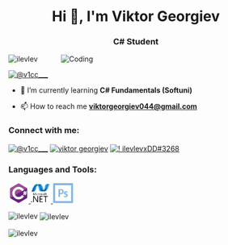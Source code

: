 <h1 align="center">Hi 👋, I'm Viktor Georgiev</h1>
<h3 align="center">C# Student</h3>
<img align="right" alt="Coding" width="400" src="https://giphy.com/gifs/dommespace-domme-space-programador-qgQUggAC3Pfv687qPC">
<p align="left"> <img src="https://komarev.com/ghpvc/?username=ilevlev&label=Profile%20views&color=0e75b6&style=flat" alt="ilevlev" /> </p>

<p align="left"> <a href="https://twitter.com/@v1cc___" target="blank"><img src="https://img.shields.io/twitter/follow/@v1cc___?logo=twitter&style=for-the-badge" alt="@v1cc___" /></a> </p>

- 🌱 I’m currently learning **C# Fundamentals (Softuni)**

- 📫 How to reach me **viktorgeorgiev044@gmail.com**

<h3 align="left">Connect with me:</h3>
<p align="left">
<a href="https://twitter.com/v1cc___" target="blank"><img align="center" src="https://raw.githubusercontent.com/rahuldkjain/github-profile-readme-generator/master/src/images/icons/Social/twitter.svg" alt="@v1cc___" height="30" width="40" /></a>
<a href="https://linkedin.com/in/viktor georgiev" target="blank"><img align="center" src="https://raw.githubusercontent.com/rahuldkjain/github-profile-readme-generator/master/src/images/icons/Social/linked-in-alt.svg" alt="viktor georgiev" height="30" width="40" /></a>
<a href="https://discord.gg/! ilevlevxDD#3268" target="blank"><img align="center" src="https://raw.githubusercontent.com/rahuldkjain/github-profile-readme-generator/master/src/images/icons/Social/discord.svg" alt="! ilevlevxDD#3268" height="30" width="40" /></a>
</p>

<h3 align="left">Languages and Tools:</h3>
<p align="left"> <a href="https://www.w3schools.com/cs/" target="_blank" rel="noreferrer"> <img src="https://raw.githubusercontent.com/devicons/devicon/master/icons/csharp/csharp-original.svg" alt="csharp" width="40" height="40"/> </a> <a href="https://dotnet.microsoft.com/" target="_blank" rel="noreferrer"> <img src="https://raw.githubusercontent.com/devicons/devicon/master/icons/dot-net/dot-net-original-wordmark.svg" alt="dotnet" width="40" height="40"/> </a> <a href="https://www.photoshop.com/en" target="_blank" rel="noreferrer"> <img src="https://raw.githubusercontent.com/devicons/devicon/master/icons/photoshop/photoshop-line.svg" alt="photoshop" width="40" height="40"/> </a> </p>

<p><img align="left" src="https://github-readme-stats.vercel.app/api/top-langs?username=ilevlev&show_icons=true&locale=en&layout=compact" alt="ilevlev" /></p>

<p>&nbsp;<img align="center" src="https://github-readme-stats.vercel.app/api?username=ilevlev&show_icons=true&locale=en" alt="ilevlev" /></p>

<p><img align="center" src="https://github-readme-streak-stats.herokuapp.com/?user=ilevlev&" alt="ilevlev" /></p>
